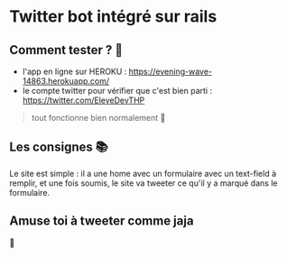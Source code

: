 # Twitter bot intégré sur rails

## Comment tester ? 🤔

* l'app en ligne sur HEROKU : https://evening-wave-14863.herokuapp.com/
* le compte twitter pour vérifier que c'est bien parti : https://twitter.com/EleveDevTHP

> tout fonctionne bien normalement 🎈

## Les consignes 📚

Le site est simple : il a une home avec un formulaire avec un text-field à remplir, et une fois soumis, le site va tweeter ce qu'il y a marqué dans le formulaire.

## Amuse toi à tweeter comme jaja

💌



